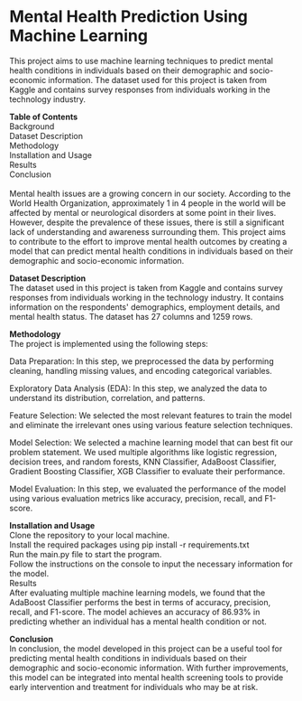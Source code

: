 <h1>Mental Health Prediction Using<br />Machine Learning</h1>

This project aims to use machine learning techniques to predict mental health conditions in individuals based on their demographic and socio-economic information. The dataset used for this project is taken from Kaggle and contains survey responses from individuals working in the technology industry.

**Table of Contents**<br />
Background<br />
Dataset Description<br />
Methodology<br />
Installation and Usage<br />
Results<br />
Conclusion<br />
<br />
Mental health issues are a growing concern in our society. According to the World Health Organization, approximately 1 in 4 people in the world will be affected by mental or neurological disorders at some point in their lives. However, despite the prevalence of these issues, there is still a significant lack of understanding and awareness surrounding them. This project aims to contribute to the effort to improve mental health outcomes by creating a model that can predict mental health conditions in individuals based on their demographic and socio-economic information.

**Dataset Description**<br />
The dataset used in this project is taken from Kaggle and contains survey responses from individuals working in the technology industry. It contains information on the respondents' demographics, employment details, and mental health status. The dataset has 27 columns and 1259 rows.

**Methodology**<br />
The project is implemented using the following steps:

Data Preparation: In this step, we preprocessed the data by performing cleaning, handling missing values, and encoding categorical variables.

Exploratory Data Analysis (EDA): In this step, we analyzed the data to understand its distribution, correlation, and patterns.

Feature Selection: We selected the most relevant features to train the model and eliminate the irrelevant ones using various feature selection techniques.

Model Selection: We selected a machine learning model that can best fit our problem statement. We used multiple algorithms like logistic regression, decision trees, and random forests, KNN Classifier, AdaBoost Classifier, Gradient Boosting Classifier, XGB Classifier to evaluate their performance.

Model Evaluation: In this step, we evaluated the performance of the model using various evaluation metrics like accuracy, precision, recall, and F1-score.

**Installation and Usage**<br />
Clone the repository to your local machine.<br />
Install the required packages using pip install -r requirements.txt<br />
Run the main.py file to start the program.<br />
Follow the instructions on the console to input the necessary information for the model.<br />
Results<br />
After evaluating multiple machine learning models, we found that the AdaBoost Classifier performs the best in terms of accuracy, precision, recall, and F1-score. The model achieves an accuracy of 86.93% in predicting whether an individual has a mental health condition or not.

**Conclusion**<br />
In conclusion, the model developed in this project can be a useful tool for predicting mental health conditions in individuals based on their demographic and socio-economic information. With further improvements, this model can be integrated into mental health screening tools to provide early intervention and treatment for individuals who may be at risk.
